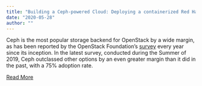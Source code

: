 ```yaml
---
title: "Building a Ceph-powered Cloud: Deploying a containerized Red Hat Ceph Storage 4 cluster for Red Hat Open Stack Platform 16"
date: "2020-05-28"
author: ""
---
```


Ceph is the most popular storage backend for OpenStack by a wide margin, as has been reported by the OpenStack Foundation’s [survey](https://www.openstack.org/analytics) every year since its inception. In the latest survey, conducted during the Summer of 2019, Ceph outclassed other options by an even greater margin than it did in the past, with a 75% adoption rate.

[Read More](https://www.redhat.com/en/blog/building-ceph-powered-cloud-deploying-containerized-red-hat-ceph-storage-4-cluster-red-hat-open-stack-platform-16)
